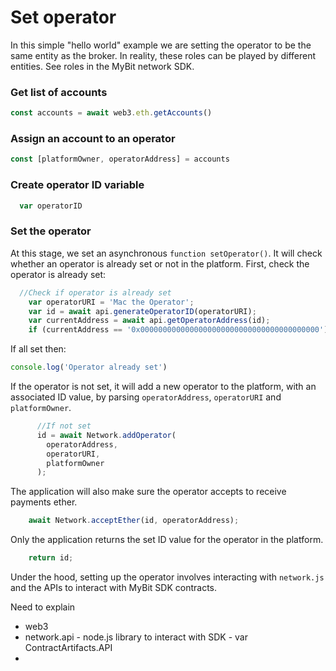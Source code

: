 # Set operator

In this simple "hello world" example we are setting the operator to be the same entity as the broker. In reality, these roles can be played by different entities. See roles in the MyBit network SDK. 

### Get list of accounts 



```javascript
const accounts = await web3.eth.getAccounts()
```

### Assign an account to an operator

```javascript
const [platformOwner, operatorAddress] = accounts
```

### Create operator ID variable 

```javascript
  var operatorID
```

### Set the operator

At this stage, we set an asynchronous `function setOperator()`. It will check whether an operator is already set or not in the platform. First, check the operator is already set: 

```javascript
  //Check if operator is already set
    var operatorURI = 'Mac the Operator';
    var id = await api.generateOperatorID(operatorURI);
    var currentAddress = await api.getOperatorAddress(id);
    if (currentAddress == '0x0000000000000000000000000000000000000000')
```

If all set then:

```javascript
console.log('Operator already set')
```

If the operator is not set, it will add a new operator to the platform, with an associated ID value, by parsing `operatorAddress`, `operatorURI` and `platformOwner`.

```javascript
      //If not set
      id = await Network.addOperator(
        operatorAddress,
        operatorURI,
        platformOwner
      );
```

The application will also make sure the operator accepts to receive payments ether.

```javascript
    await Network.acceptEther(id, operatorAddress);
```

Only the application  returns the set ID value for the operator in the platform. 

```javascript
    return id;
```

Under the hood, setting up the operator involves interacting with `network.js` and the APIs to interact with MyBit SDK contracts.  





Need to explain

* web3
* network.api - node.js library to interact with SDK - var ContractArtifacts.API
* 
